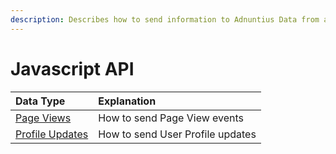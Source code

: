 ```yaml
---
description: Describes how to send information to Adnuntius Data from a user's browser
---
```


# Javascript API

| Data Type | Explanation |
| :--- | :--- |
| [Page Views](profile-updates.md) | How to send Page View events |
| [Profile Updates](page-views.md) | How to send User Profile updates |

